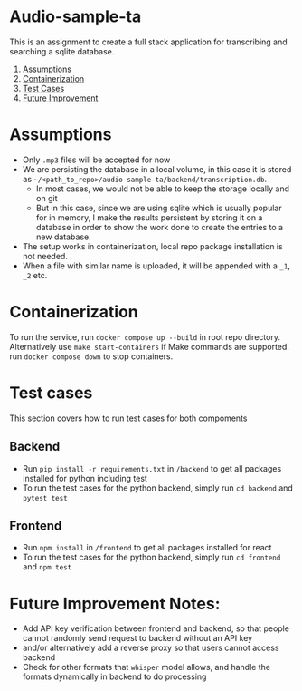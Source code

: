 # Audio-sample-ta

This is an assignment to create a full stack application for transcribing and searching a sqlite database.

1. [Assumptions](#assumptions)
2. [Containerization](#containerization)
3. [Test Cases](#test-cases)
4. [Future Improvement](#future-improvement-notes)

# Assumptions
* Only `.mp3` files will be accepted for now
* We are persisting the database in a local volume, in this case it is stored as `~/<path_to_repo>/audio-sample-ta/backend/transcription.db`.
    * In most cases, we would not be able to keep the storage locally and on git
    * But in this case, since we are using sqlite which is usually popular for in memory, I make the results persistent by storing it on a database in order to show the work done to create the entries to a new database.
* The setup works in containerization, local repo package installation is not needed.
* When a file with similar name is uploaded, it will be appended with a `_1`, `_2` etc. 


# Containerization
To run the service, run `docker compose up --build` in root repo directory. Alternatively use `make start-containers` if Make commands are supported. run `docker compose down` to stop containers. 

# Test cases
This section covers how to run test cases for both compoments

## Backend
* Run `pip install -r requirements.txt` in `/backend` to get all packages installed for python including test
* To run the test cases for the python backend, simply run `cd backend` and `pytest test`

## Frontend
* Run `npm install` in `/frontend` to get all packages installed for react
* To run the test cases for the python backend, simply run `cd frontend` and `npm test`

# Future Improvement Notes:
* Add API key verification between frontend and backend, so that people cannot randomly send request to backend without an API key
* and/or alternatively add a reverse proxy so that users cannot access backend
* Check for other formats that `whisper` model allows, and handle the formats dynamically in backend to do processing
